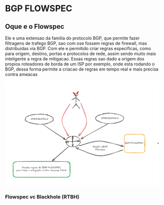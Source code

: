 # BGP FLOWSPEC

## Oque e o Flowspec
Ele e uma extensao da familia do protocolo BGP, que permite fazer filtragens de trafego BGP, sao com ose fossem regras de firewall, mas distribuidas via BGP.
Com ele e permitido criar regras especificas, como para origem, destino, portas e protocolos de rede, assim sendo muito mais inteligente a regra de mitigacao. Essas regras sao dado a origem dos propios roteadores
de borda de um ISP por exemplo, onde esta rodando o BGP, dessa forma permite a criacao de regras em tempo real e mais precisa contra ameacas

![Imagem ilustrativa](/Imagens-NetFlow/flowspec1.png)


### Flowspec vc Blackhole (RTBH)
